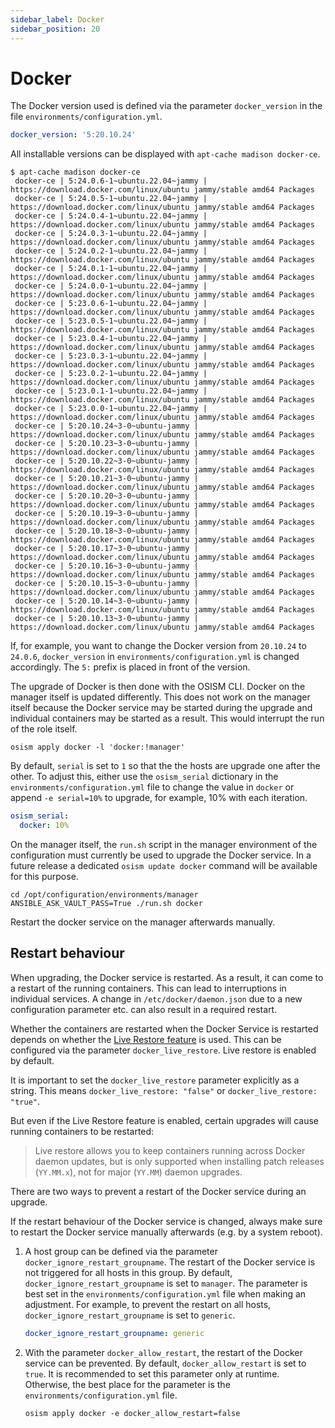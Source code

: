 ```yaml
---
sidebar_label: Docker
sidebar_position: 20
---
```


# Docker

The Docker version used is defined via the parameter `docker_version` in the file
`environments/configuration.yml`.

```yaml
docker_version: '5:20.10.24'
```

All installable versions can be displayed with `apt-cache madison docker-ce`.

```
$ apt-cache madison docker-ce
 docker-ce | 5:24.0.6-1~ubuntu.22.04~jammy | https://download.docker.com/linux/ubuntu jammy/stable amd64 Packages
 docker-ce | 5:24.0.5-1~ubuntu.22.04~jammy | https://download.docker.com/linux/ubuntu jammy/stable amd64 Packages
 docker-ce | 5:24.0.4-1~ubuntu.22.04~jammy | https://download.docker.com/linux/ubuntu jammy/stable amd64 Packages
 docker-ce | 5:24.0.3-1~ubuntu.22.04~jammy | https://download.docker.com/linux/ubuntu jammy/stable amd64 Packages
 docker-ce | 5:24.0.2-1~ubuntu.22.04~jammy | https://download.docker.com/linux/ubuntu jammy/stable amd64 Packages
 docker-ce | 5:24.0.1-1~ubuntu.22.04~jammy | https://download.docker.com/linux/ubuntu jammy/stable amd64 Packages
 docker-ce | 5:24.0.0-1~ubuntu.22.04~jammy | https://download.docker.com/linux/ubuntu jammy/stable amd64 Packages
 docker-ce | 5:23.0.6-1~ubuntu.22.04~jammy | https://download.docker.com/linux/ubuntu jammy/stable amd64 Packages
 docker-ce | 5:23.0.5-1~ubuntu.22.04~jammy | https://download.docker.com/linux/ubuntu jammy/stable amd64 Packages
 docker-ce | 5:23.0.4-1~ubuntu.22.04~jammy | https://download.docker.com/linux/ubuntu jammy/stable amd64 Packages
 docker-ce | 5:23.0.3-1~ubuntu.22.04~jammy | https://download.docker.com/linux/ubuntu jammy/stable amd64 Packages
 docker-ce | 5:23.0.2-1~ubuntu.22.04~jammy | https://download.docker.com/linux/ubuntu jammy/stable amd64 Packages
 docker-ce | 5:23.0.1-1~ubuntu.22.04~jammy | https://download.docker.com/linux/ubuntu jammy/stable amd64 Packages
 docker-ce | 5:23.0.0-1~ubuntu.22.04~jammy | https://download.docker.com/linux/ubuntu jammy/stable amd64 Packages
 docker-ce | 5:20.10.24~3-0~ubuntu-jammy | https://download.docker.com/linux/ubuntu jammy/stable amd64 Packages
 docker-ce | 5:20.10.23~3-0~ubuntu-jammy | https://download.docker.com/linux/ubuntu jammy/stable amd64 Packages
 docker-ce | 5:20.10.22~3-0~ubuntu-jammy | https://download.docker.com/linux/ubuntu jammy/stable amd64 Packages
 docker-ce | 5:20.10.21~3-0~ubuntu-jammy | https://download.docker.com/linux/ubuntu jammy/stable amd64 Packages
 docker-ce | 5:20.10.20~3-0~ubuntu-jammy | https://download.docker.com/linux/ubuntu jammy/stable amd64 Packages
 docker-ce | 5:20.10.19~3-0~ubuntu-jammy | https://download.docker.com/linux/ubuntu jammy/stable amd64 Packages
 docker-ce | 5:20.10.18~3-0~ubuntu-jammy | https://download.docker.com/linux/ubuntu jammy/stable amd64 Packages
 docker-ce | 5:20.10.17~3-0~ubuntu-jammy | https://download.docker.com/linux/ubuntu jammy/stable amd64 Packages
 docker-ce | 5:20.10.16~3-0~ubuntu-jammy | https://download.docker.com/linux/ubuntu jammy/stable amd64 Packages
 docker-ce | 5:20.10.15~3-0~ubuntu-jammy | https://download.docker.com/linux/ubuntu jammy/stable amd64 Packages
 docker-ce | 5:20.10.14~3-0~ubuntu-jammy | https://download.docker.com/linux/ubuntu jammy/stable amd64 Packages
 docker-ce | 5:20.10.13~3-0~ubuntu-jammy | https://download.docker.com/linux/ubuntu jammy/stable amd64 Packages
```

If, for example, you want to change the Docker version from `20.10.24` to `24.0.6`, `docker_version` in
`environments/configuration.yml` is changed accordingly. The `5:` prefix is placed in front of the version.

The upgrade of Docker is then done with the OSISM CLI. Docker on the manager itself is updated differently.
This does not work on the manager itself because the Docker service may be started during the upgrade and
individual containers may be started as a result. This would interrupt the run of the role itself.

```
osism apply docker -l 'docker:!manager'
```

By default, `serial` is set to `1` so that the the hosts are upgrade one after the other.
To adjust this, either use the `osism_serial` dictionary in the `environments/configuration.yml` file
to change the value in `docker` or append `-e serial=10%` to upgrade, for example, 10%
with each iteration.

```yaml
osism_serial:
  docker: 10%
```

On the manager itself, the `run.sh` script in the manager environment of the configuration must
currently be used to upgrade the Docker service. In a future release a dedicated `osism update docker`
command will be available for this purpose.

```
cd /opt/configuration/environments/manager
ANSIBLE_ASK_VAULT_PASS=True ./run.sh docker
```

Restart the docker service on the manager afterwards manually.

## Restart behaviour

When upgrading, the Docker service is restarted. As a result, it can come to a restart of the
running containers. This can lead to interruptions in individual services. A change in
`/etc/docker/daemon.json` due to a new configuration parameter etc. can also result in a
required restart.

Whether the containers are restarted when the Docker Service is restarted depends on whether the
[Live Restore feature](https://docs.docker.com/config/containers/live-restore/) is used.
This can be configured via the parameter `docker_live_restore`. Live restore is enabled by default.

It is important to set the `docker_live_restore` parameter explicitly as a string. This means
`docker_live_restore: "false"` or `docker_live_restore: "true"`.

But even if the Live Restore feature is enabled, certain upgrades will cause running containers
to be restarted:

> Live restore allows you to keep containers running across Docker daemon updates, but is only
> supported when installing patch releases (`YY.MM.x`), not for major (`YY.MM`) daemon upgrades.

There are two ways to prevent a restart of the Docker service during an upgrade.

If the restart behaviour of the Docker service is changed, always make sure to restart the
Docker service manually afterwards (e.g. by a system reboot).

1. A host group can be defined via the parameter `docker_ignore_restart_groupname`. The
   restart of the Docker service is not triggered for all hosts in this group. By default,
   `docker_ignore_restart_groupname` is set to `manager`. The parameter is best set in the
   `environments/configuration.yml` file when making an adjustment. For example, to prevent
   the restart on all hosts, `docker_ignore_restart_groupname` is set to `generic`.

   ```yaml
   docker_ignore_restart_groupname: generic
   ```

2. With the parameter `docker_allow_restart`, the restart of the Docker service can be
   prevented. By default, `docker_allow_restart` is set to `true`. It is recommended to set
   this parameter only at runtime. Otherwise, the best place for the parameter is the
   `environments/configuration.yml` file.

   ```
   osism apply docker -e docker_allow_restart=false
   ```
